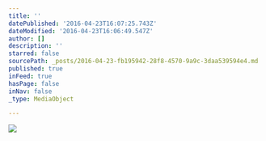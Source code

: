 ```yaml
---
title: ''
datePublished: '2016-04-23T16:07:25.743Z'
dateModified: '2016-04-23T16:06:49.547Z'
author: []
description: ''
starred: false
sourcePath: _posts/2016-04-23-fb195942-28f8-4570-9a9c-3daa539594e4.md
published: true
inFeed: true
hasPage: false
inNav: false
_type: MediaObject

---
```

![](https://the-grid-user-content.s3-us-west-2.amazonaws.com/70d4b7a9-e920-44f3-9275-f56243871e30.jpg)